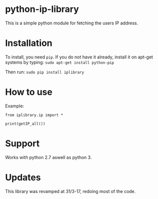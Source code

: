 # python-ip-library
This is a simple python module for fetching the users IP address.

# Installation
To install, you need `pip`. If you do not have it already, install it on apt-get systems by typing: `sudo apt-get install python-pip`

Then run:
`sudo pip install iplibrary`

# How to use
Example:
```
from iplibrary.ip import *

print(getIP_all())
```

# Support
Works with python 2.7 aswell as python 3.

# Updates
This library was revamped at 31/3-17, redoing most of the code.
